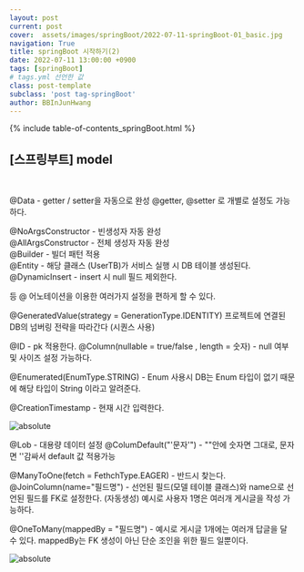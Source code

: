 ```yaml
---
layout: post
current: post
cover:  assets/images/springBoot/2022-07-11-springBoot-01_basic.jpg
navigation: True
title: springBoot 시작하기(2)
date: 2022-07-11 13:00:00 +0900
tags: [springBoot]  
# tags.yml 선언한 값
class: post-template
subclass: 'post tag-springBoot'
author: BBInJunHwang
---
```


{% include table-of-contents_springBoot.html %}
<br>
<h2>[스프링부트] model </h2><br>


<p>
@Data - getter / setter을 자동으로 완성
@getter, @setter 로 개별로 설정도 가능하다.

@NoArgsConstructor - 빈생성자 자동 완성<br>
@AllArgsConstructor - 전체 생성자 자동 완성<br>
@Builder - 빌더 패턴 적용<br>
@Entity - 해당 클래스 (UserTB)가 서비스 실행 시 DB 테이블 생성된다.<br>
@DynamicInsert - insert 시 null 필드 제외한다.<br>
</p>

등 @ 어노테이션을 이용한 여러가지 설정을 편하게 할 수 있다.

@GeneratedValue(strategy = GenerationType.IDENTITY) 
프로젝트에 연결된 DB의 넘버링 전략을 따라간다 (시퀀스 사용)

@ID - pk 적용한다.
@Column(nullable = true/false , length = 숫자) - null 여부 및 사이즈 설정 가능하다.

@Enumerated(EnumType.STRING) - Enum 사용시 DB는 Enum 타입이 없기 때문에 해당 타입이 String 이라고 알려준다.

@CreationTimestamp - 현재 시간 입력한다.

<img data-action="zoom" src='{{ "/assets/images/springBoot/springBoot02/ch02_model_01.PNG" | relative_url }}' alt='absolute'>


@Lob - 대용량 데이터 설정
@ColumDefault("'문자'") - ""안에 숫자면 그대로, 문자면 ''감싸서 default 값 적용가능

@ManyToOne(fetch = FethchType.EAGER) - 반드시 찾는다.
@JoinColumn(name="필드명") - 선언된 필드(모델 테이블 클래스)와 
name으로 선언된 필드를 FK로 설정한다. (자동생성)
예시로 사용자 1명은 여러개 게시글을 작성 가능하다.


 @OneToMany(mappedBy = "필드명") - 예시로 게시글 1개에는 여러개 답글을 달 수 있다. mappedBy는 FK 생성이 아닌 단순 조인을 위한 필드 일뿐이다. 



<img data-action="zoom" src='{{ "/assets/images/springBoot/springBoot02/ch02_model_02.PNG" | relative_url }}' alt='absolute'>


